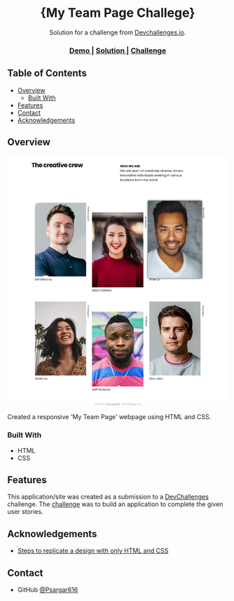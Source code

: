 <!-- Please update value in the {}  -->

<h1 align="center">{My Team Page Challege}</h1>

<div align="center">
   Solution for a challenge from  <a href="http://devchallenges.io" target="_blank">Devchallenges.io</a>.
</div>

<div align="center">
  <h3>
    <a href="https://{psargar616.github.io/my-team-page/}">
    Demo
    </a>
    <span> | </span>
    <a href="https://{github.com/Psargar616/my-team-page}">
      Solution
    </a>
    <span> | </span>
    <a href="https://devchallenges.io/challenges/hhmesazsqgKXrTkYkt0U">
      Challenge
    </a>
  </h3>
</div>

<!-- TABLE OF CONTENTS -->

## Table of Contents

- [Overview](#overview)
  - [Built With](#built-with)
- [Features](#features)
- [Contact](#contact)
- [Acknowledgements](#acknowledgements)

<!-- OVERVIEW -->

## Overview


![Solution-Screenshot](screeenshots/solution-ss.png)

Created a responsive 'My Team Page' webpage using HTML and CSS.

### Built With


- HTML
- CSS


## Features


This application/site was created as a submission to a [DevChallenges](https://devchallenges.io/challenges) challenge. The [challenge](https://devchallenges.io/challenges/hhmesazsqgKXrTkYkt0U) was to build an application to complete the given user stories.


## Acknowledgements

- [Steps to replicate a design with only HTML and CSS](https://devchallenges-blogs.web.app/how-to-replicate-design/)


## Contact

- GitHub [@Psargar616](https://{github.com/Psargar616})

